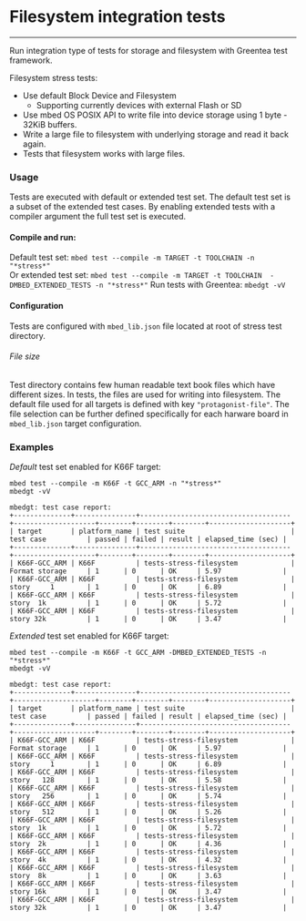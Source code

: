 # Filesystem integration tests
---
Run integration type of tests for storage and filesystem with Greentea test framework.

Filesystem stress tests:

* Use default Block Device and Filesystem
   	* Supporting currently devices with external Flash or SD
* Use mbed OS POSIX API to write file into device storage using 1 byte - 32KiB buffers.
* Write a large file to filesystem with underlying storage and read it back again. 
* Tests that filesystem works with large files.
   
### Usage
Tests are executed with default or extended test set. The default test set is a subset of the extended test cases.
By enabling extended tests with a compiler argument the full test set is executed. 

#### Compile and run:   
  Default test set: `mbed test --compile -m TARGET -t TOOLCHAIN -n "*stress*"`  
  Or extended test set: `mbed test --compile -m TARGET -t TOOLCHAIN  -DMBED_EXTENDED_TESTS -n "*stress*"`
 Run tests with Greentea: `mbedgt -vV`

#### Configuration
Tests are configured with `mbed_lib.json` file located at root of stress test directory.
###### File size
Test directory contains few human readable text book files which have different sizes. In tests, the files are used for writing into filesystem. The default file used for all targets is defined with key `"protagonist-file"`. The file selection can be further defined specifically for each harware board in `mbed_lib.json` target configuration.

### Examples

_Default_ test set enabled for K66F target: 

	mbed test --compile -m K66F -t GCC_ARM -n "*stress*"
	mbedgt -vV

```
mbedgt: test case report:
+--------------+---------------+-------------------------------------+--------------------+--------+--------+--------+--------------------+
| target       | platform_name | test suite                          | test case          | passed | failed | result | elapsed_time (sec) |
+--------------+---------------+-------------------------------------+--------------------+--------+--------+--------+--------------------+
| K66F-GCC_ARM | K66F          | tests-stress-filesystem             | Format storage     | 1      | 0      | OK     | 5.97               |
| K66F-GCC_ARM | K66F          | tests-stress-filesystem             | story     1        | 1      | 0      | OK     | 6.89               |
| K66F-GCC_ARM | K66F          | tests-stress-filesystem             | story  1k          | 1      | 0      | OK     | 5.72               |
| K66F-GCC_ARM | K66F          | tests-stress-filesystem             | story 32k          | 1      | 0      | OK     | 3.47               |
```

_Extended_ test set enabled for K66F target: 

	mbed test --compile -m K66F -t GCC_ARM -DMBED_EXTENDED_TESTS -n "*stress*"
	mbedgt -vV

```
mbedgt: test case report:
+--------------+---------------+-------------------------------------+--------------------+--------+--------+--------+--------------------+
| target       | platform_name | test suite                          | test case          | passed | failed | result | elapsed_time (sec) |
+--------------+---------------+-------------------------------------+--------------------+--------+--------+--------+--------------------+
| K66F-GCC_ARM | K66F          | tests-stress-filesystem             | Format storage     | 1      | 0      | OK     | 5.97               |
| K66F-GCC_ARM | K66F          | tests-stress-filesystem             | story     1        | 1      | 0      | OK     | 6.89               |
| K66F-GCC_ARM | K66F          | tests-stress-filesystem             | story   128        | 1      | 0      | OK     | 5.58               |
| K66F-GCC_ARM | K66F          | tests-stress-filesystem             | story   256        | 1      | 0      | OK     | 5.74               |
| K66F-GCC_ARM | K66F          | tests-stress-filesystem             | story   512        | 1      | 0      | OK     | 5.26               |
| K66F-GCC_ARM | K66F          | tests-stress-filesystem             | story  1k          | 1      | 0      | OK     | 5.72               |
| K66F-GCC_ARM | K66F          | tests-stress-filesystem             | story  2k          | 1      | 0      | OK     | 4.36               |
| K66F-GCC_ARM | K66F          | tests-stress-filesystem             | story  4k          | 1      | 0      | OK     | 4.32               |
| K66F-GCC_ARM | K66F          | tests-stress-filesystem             | story  8k          | 1      | 0      | OK     | 3.63               |
| K66F-GCC_ARM | K66F          | tests-stress-filesystem             | story 16k          | 1      | 0      | OK     | 3.47               |
| K66F-GCC_ARM | K66F          | tests-stress-filesystem             | story 32k          | 1      | 0      | OK     | 3.47               |
```